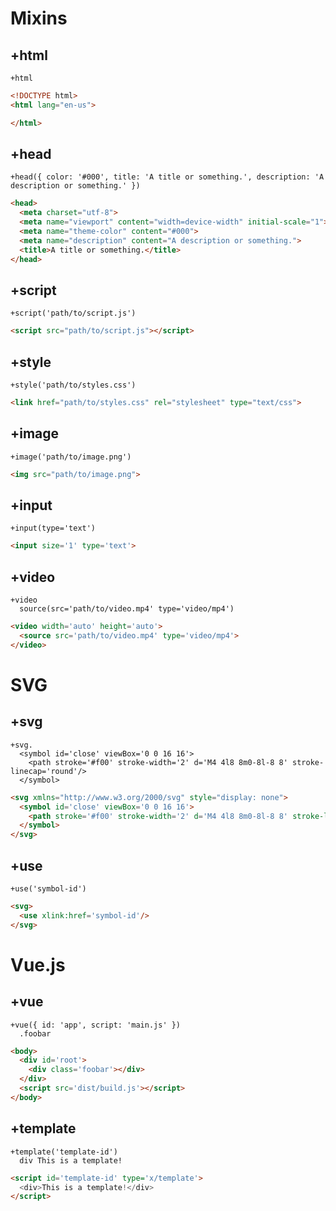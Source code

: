 # Mixins

## +html
```jade
+html
```

```html
<!DOCTYPE html>
<html lang="en-us">

</html>
```

## +head
```jade
+head({ color: '#000', title: 'A title or something.', description: 'A description or something.' })
```

```html
<head>
  <meta charset="utf-8">
  <meta name="viewport" content="width=device-width" initial-scale="1">
  <meta name="theme-color" content="#000">
  <meta name="description" content="A description or something.">
  <title>A title or something.</title>
</head>
```

## +script

```jade
+script('path/to/script.js')
```

```html
<script src="path/to/script.js"></script>
```

## +style

```jade
+style('path/to/styles.css')
```

```html
<link href="path/to/styles.css" rel="stylesheet" type="text/css">
```

## +image

```jade
+image('path/to/image.png')
```

```html
<img src="path/to/image.png">
```

## +input

```jade
+input(type='text')
```

```html
<input size='1' type='text'>
```

## +video

```jade
+video
  source(src='path/to/video.mp4' type='video/mp4')
```

```html
<video width='auto' height='auto'>
  <source src='path/to/video.mp4' type='video/mp4'>
</video>
```

# SVG

## +svg

```jade
+svg.
  <symbol id='close' viewBox='0 0 16 16'>
    <path stroke='#f00' stroke-width='2' d='M4 4l8 8m0-8l-8 8' stroke-linecap='round'/>
  </symbol>
```

```html
<svg xmlns="http://www.w3.org/2000/svg" style="display: none">
  <symbol id='close' viewBox='0 0 16 16'>
    <path stroke='#f00' stroke-width='2' d='M4 4l8 8m0-8l-8 8' stroke-linecap='round'/>
  </symbol>
</svg>
```

## +use

```jade
+use('symbol-id')
```

```html
<svg>
  <use xlink:href='symbol-id'/>
</svg>
```

# Vue.js

## +vue

```jade
+vue({ id: 'app', script: 'main.js' })
  .foobar
```

```html
<body>
  <div id='root'>
    <div class='foobar'></div>
  </div>
  <script src='dist/build.js'></script>
</body>
```

## +template

```jade
+template('template-id')
  div This is a template!
```

```html
<script id='template-id' type='x/template'>
  <div>This is a template!</div>
</script>
```
